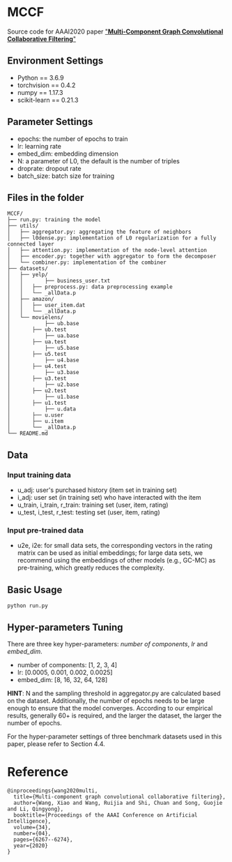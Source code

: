 # MCCF

Source code for AAAI2020 paper ["**Multi-Component Graph Convolutional Collaborative Filtering**"](http://www.shichuan.org/doc/77.pdf)



## Environment Settings

* Python == 3.6.9
* torchvision == 0.4.2
* numpy == 1.17.3
* scikit-learn == 0.21.3



## Parameter Settings

- epochs: the number of epochs to train
- lr: learning rate
- embed_dim: embedding dimension
- N: a parameter of L0, the default is the number of triples
- droprate: dropout rate
- batch_size: batch size for training



## Files in the folder

~~~~
MCCF/
├── run.py: training the model
├── utils/
│   ├── aggregator.py: aggregating the feature of neighbors
│   ├── l0dense.py: implementation of L0 regularization for a fully connected layer
│   ├── attention.py: implementation of the node-level attention
│   ├── encoder.py: together with aggregator to form the decomposer
│   └── combiner.py: implementation of the combiner
├── datasets/
│   ├── yelp/
│   │		├── business_user.txt
│   │   ├── preprocess.py: data preprocessing example
│   │   └── _allData.p
│   ├── amazon/ 
│   │   ├── user_item.dat
│   │   └── _allData.p
│   └── movielens/
│   		├── ub.base
│       ├── ub.test
│   		├── ua.base
│       ├── ua.test
│   		├── u5.base
│       ├── u5.test
│   		├── u4.base
│       ├── u4.test
│   		├── u3.base
│       ├── u3.test
│   		├── u2.base
│       ├── u2.test
│   		├── u1.base
│       ├── u1.test
│   		├── u.data
│       ├── u.user
│       ├── u.item
│       └── _allData.p
└── README.md
~~~~



## Data

### Input training data

* u_adj: user's purchased history (item set in training set)
* i_adj: user set (in training set) who have interacted with the item
* u_train, i_train, r_train: training set (user, item, rating)
* u_test, i_test, r_test: testing set (user, item, rating)



### Input pre-trained data

* u2e, i2e: for small data sets, the corresponding vectors in the rating matrix can be used as initial embeddings; for large data sets, we recommend using the embeddings of other models (e.g., GC-MC) as pre-training, which greatly reduces the complexity.




## Basic Usage

~~~
python run.py 
~~~



## Hyper-parameters Tuning

There are three key hyper-parameters: *number of components*, *lr* and *embed_dim*.

- number of components: [1, 2, 3, 4]
- lr: [0.0005, 0.001, 0.002, 0.0025]
- embed_dim: [8, 16, 32, 64, 128]

**HINT**: N and the sampling threshold in aggregator.py are calculated based on the dataset. Additionally, the number of epochs needs to be large enough to ensure that the model converges. According to our empirical results, generally 60+ is required, and the larger the dataset, the larger the number of epochs.

For the hyper-parameter settings of three benchmark datasets used in this paper, please refer to Section 4.4.





# Reference

```
@inproceedings{wang2020multi,
  title={Multi-component graph convolutional collaborative filtering},
  author={Wang, Xiao and Wang, Ruijia and Shi, Chuan and Song, Guojie and Li, Qingyong},
  booktitle={Proceedings of the AAAI Conference on Artificial Intelligence},
  volume={34},
  number={04},
  pages={6267--6274},
  year={2020}
}
```

